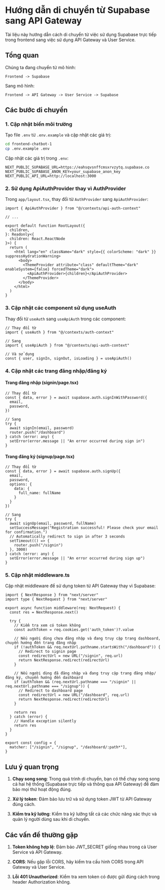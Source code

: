 # Hướng dẫn di chuyển từ Supabase sang API Gateway

Tài liệu này hướng dẫn cách di chuyển từ việc sử dụng Supabase trực tiếp trong frontend sang việc sử dụng API Gateway và User Service.

## Tổng quan

Chúng ta đang chuyển từ mô hình:
```
Frontend -> Supabase
```

Sang mô hình:
```
Frontend -> API Gateway -> User Service -> Supabase
```

## Các bước di chuyển

### 1. Cập nhật biến môi trường

Tạo file `.env` từ `.env.example` và cập nhật các giá trị:

```bash
cd frontend-chatbot-1
cp .env.example .env
```

Cập nhật các giá trị trong `.env`:
```
NEXT_PUBLIC_SUPABASE_URL=https://eahsqvsnffcmsxrvzytq.supabase.co
NEXT_PUBLIC_SUPABASE_ANON_KEY=your_supabase_anon_key
NEXT_PUBLIC_API_URL=http://localhost:3000
```

### 2. Sử dụng ApiAuthProvider thay vì AuthProvider

Trong `app/layout.tsx`, thay đổi từ `AuthProvider` sang `ApiAuthProvider`:

```tsx
import { ApiAuthProvider } from "@/contexts/api-auth-context"

// ...

export default function RootLayout({
  children,
}: Readonly<{
  children: React.ReactNode
}>) {
  return (
    <html lang="en" className="dark" style={{ colorScheme: "dark" }} suppressHydrationWarning>
      <body>
        <ThemeProvider attribute="class" defaultTheme="dark" enableSystem={false} forcedTheme="dark">
          <ApiAuthProvider>{children}</ApiAuthProvider>
        </ThemeProvider>
      </body>
    </html>
  )
}
```

### 3. Cập nhật các component sử dụng useAuth

Thay đổi từ `useAuth` sang `useApiAuth` trong các component:

```tsx
// Thay đổi từ
import { useAuth } from "@/contexts/auth-context"

// Sang
import { useApiAuth } from "@/contexts/api-auth-context"

// Và sử dụng
const { user, signIn, signOut, isLoading } = useApiAuth()
```

### 4. Cập nhật các trang đăng nhập/đăng ký

#### Trang đăng nhập (signin/page.tsx)

```tsx
// Thay đổi từ
const { data, error } = await supabase.auth.signInWithPassword({
  email,
  password,
})

// Sang
try {
  await signIn(email, password)
  router.push("/dashboard")
} catch (error: any) {
  setError(error.message || "An error occurred during sign in")
}
```

#### Trang đăng ký (signup/page.tsx)

```tsx
// Thay đổi từ
const { data, error } = await supabase.auth.signUp({
  email,
  password,
  options: {
    data: {
      full_name: fullName
    }
  }
})

// Sang
try {
  await signUp(email, password, fullName)
  setSuccessMessage("Registration successful! Please check your email for confirmation.")
  // Automatically redirect to sign in after 3 seconds
  setTimeout(() => {
    router.push("/signin")
  }, 3000)
} catch (error: any) {
  setError(error.message || "An error occurred during sign up")
}
```

### 5. Cập nhật middleware.ts

Cập nhật middleware để sử dụng token từ API Gateway thay vì Supabase:

```tsx
import { NextResponse } from "next/server"
import type { NextRequest } from "next/server"

export async function middleware(req: NextRequest) {
  const res = NextResponse.next()

  try {
    // Kiểm tra xem có token không
    const authToken = req.cookies.get('auth_token')?.value

    // Nếu người dùng chưa đăng nhập và đang truy cập trang dashboard, chuyển hướng đến trang đăng nhập
    if (!authToken && req.nextUrl.pathname.startsWith("/dashboard")) {
      // Redirect to signin page
      const redirectUrl = new URL("/signin", req.url)
      return NextResponse.redirect(redirectUrl)
    }

    // Nếu người dùng đã đăng nhập và đang truy cập trang đăng nhập/đăng ký, chuyển hướng đến dashboard
    if (authToken && (req.nextUrl.pathname === "/signin" || req.nextUrl.pathname === "/signup")) {
      // Redirect to dashboard page
      const redirectUrl = new URL("/dashboard", req.url)
      return NextResponse.redirect(redirectUrl)
    }

    return res
  } catch (error) {
    // Handle exception silently
    return res
  }
}

export const config = {
  matcher: ["/signin", "/signup", "/dashboard/:path*"],
}
```

## Lưu ý quan trọng

1. **Chạy song song**: Trong quá trình di chuyển, bạn có thể chạy song song cả hai hệ thống (Supabase trực tiếp và thông qua API Gateway) để đảm bảo mọi thứ hoạt động đúng.

2. **Xử lý token**: Đảm bảo lưu trữ và sử dụng token JWT từ API Gateway đúng cách.

3. **Kiểm tra kỹ lưỡng**: Kiểm tra kỹ lưỡng tất cả các chức năng xác thực và quản lý người dùng sau khi di chuyển.

## Các vấn đề thường gặp

1. **Token không hợp lệ**: Đảm bảo JWT_SECRET giống nhau trong cả User Service và API Gateway.

2. **CORS**: Nếu gặp lỗi CORS, hãy kiểm tra cấu hình CORS trong API Gateway và User Service.

3. **Lỗi 401 Unauthorized**: Kiểm tra xem token có được gửi đúng cách trong header Authorization không.

